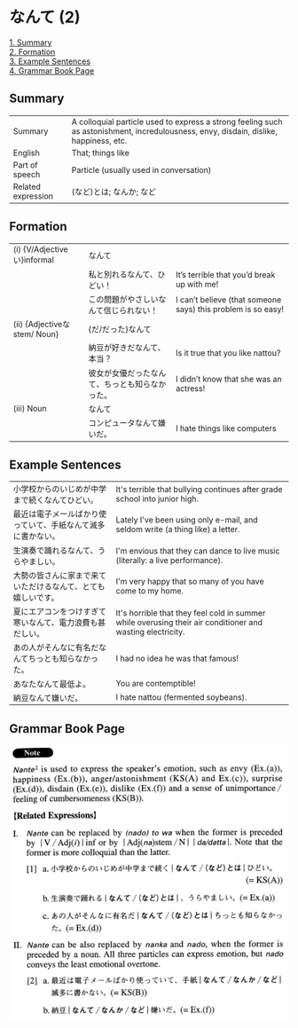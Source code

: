 # なんて (2)

[1. Summary](#summary)<br>
[2. Formation](#formation)<br>
[3. Example Sentences](#example-sentences)<br>
[4. Grammar Book Page](#grammar-book-page)<br>


## Summary

<table><tr>   <td>Summary</td>   <td>A colloquial particle used to express a strong feeling such as astonishment, incredulousness, envy, disdain, dislike, happiness, etc.</td></tr><tr>   <td>English</td>   <td>That; things like</td></tr><tr>   <td>Part of speech</td>   <td>Particle (usually used in conversation)</td></tr><tr>   <td>Related expression</td>   <td>(など)とは; なんか; など</td></tr></table>

## Formation

<table class="table"><tbody><tr class="tr head"><td class="td"><span class="numbers">(i)</span> <span class="bold">{V/Adjectiveい}informal</span></td><td class="td"><span class="concept">なんて</span></td><td class="td"></td></tr><tr class="tr"><td class="td"></td><td class="td"><span>私と別れる</span><span class="concept">なんて</span><span>、ひどい！</span></td><td class="td"><span>It’s terrible that you’d break up with me!</span></td></tr><tr class="tr"><td class="td"></td><td class="td"><span>この問題がやさしい</span><span class="concept">なんて</span><span>信じられない！</span></td><td class="td"><span>I can’t believe (that someone says) this problem    is so easy!</span></td></tr><tr class="tr head"><td class="td"><span class="numbers">(ii)</span> <span class="bold">{Adjectiveなstem/ Noun}</span></td><td class="td"><span>{だ/だった}</span><span class="concept">なんて</span></td><td class="td"></td></tr><tr class="tr"><td class="td"></td><td class="td"><span>納豆が好きだ</span><span class="concept">なんて</span><span>、本当？</span></td><td class="td"><span>Is it true that you like nattou?</span></td></tr><tr class="tr"><td class="td"></td><td class="td"><span>彼女が女優だった</span><span class="concept">なんて</span><span>、ちっとも知らなかった。</span></td><td class="td"><span>I didn’t know that she was an actress!</span></td></tr><tr class="tr head"><td class="td"><span class="numbers">(iii)</span> <span class="bold">Noun</span></td><td class="td"><span class="concept">なんて</span></td><td class="td"></td></tr><tr class="tr"><td class="td"></td><td class="td"><span>コンピュータ</span><span class="concept">なんて</span><span>嫌いだ。</span></td><td class="td"><span>I hate things like computers</span></td></tr></tbody></table>

## Example Sentences

<table><tr>   <td>小学校からのいじめが中学まで続くなんてひどい。</td>   <td>It's terrible that bullying continues after grade school into junior high.</td></tr><tr>   <td>最近は電子メールばかり使っていて、手紙なんて滅多に書かない。</td>   <td>Lately I've been using only e-mail, and seldom write (a thing like) a letter.</td></tr><tr>   <td>生演奏で踊れるなんて、うらやましい。</td>   <td>I'm envious that they can dance to live music (literally: a live performance).</td></tr><tr>   <td>大勢の皆さんに家まで来ていただけるなんて、とても嬉しいです。</td>   <td>I'm very happy that so many of you have come to my home.</td></tr><tr>   <td>夏にエアコンをつけすぎて寒いなんて、電力浪費も甚だしい。</td>   <td>It's horrible that they feel cold in summer while overusing their air conditioner and wasting electricity.</td></tr><tr>   <td>あの人がそんなに有名だなんてちっとも知らなかった。</td>   <td>I had no idea he was that famous!</td></tr><tr>   <td>あなたなんて最低よ。</td>   <td>You are contemptible!</td></tr><tr>   <td>納豆なんて嫌いだ。</td>   <td>I hate nattou (fermented soybeans).</td></tr></table>

## Grammar Book Page

![](../img/Advancedなんて2.png)

